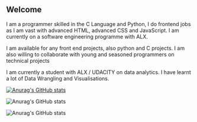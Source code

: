 ## Welcome
I am a programmer skilled in the C Language and Python, I do frontend jobs as I am vast with advanced HTML, advanced CSS and JavaScript. I am currently on a software engineering programme with ALX.

I am available for any front end projects, also python and C projects. I am also willing to collaborate with young and seasoned programmers on technical projects

I am currently a student with ALX / UDACITY on data analytics. I have learnt a lot of Data Wrangling and Visualisations.

<!--
**jubrealguy/Jubrealguy** is a ✨ _special_ ✨ repository because its `README.md` (this file) appears on your GitHub profile.

Here are some ideas to get you started:

- 🔭 I’m currently working on ...
- 🌱 I’m currently learning ...
- 👯 I’m looking to collaborate on ...
- 🤔 I’m looking for help with ...
- 💬 Ask me about ...
- 📫 How to reach me: ...
- 😄 Pronouns: ...
- ⚡ Fun fact: ...
-->

[![Anurag's GitHub stats](https://github-readme-stats.vercel.app/api?username=jubrealguy)](https://github.com/anuraghazra/github-readme-stats)

![Anurag's GitHub stats](https://github-readme-stats.vercel.app/api?username=jubrealguy&show_icons=true)

![Anurag's GitHub stats](https://github-readme-stats.vercel.app/api?username=jubrealguy&show_icons=true&theme=radical)
